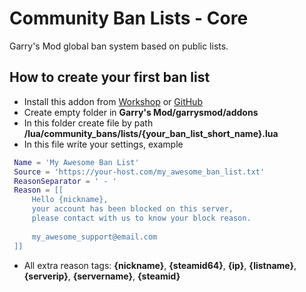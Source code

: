 # Community Ban Lists - Core
 Garry's Mod global ban system based on public lists.

## How to create your first ban list
- Install this addon from [Workshop](https://steamcommunity.com/sharedfiles/filedetails/?id=2878187032) or [GitHub](https://github.com/Pika-Software/gmod_community_ban_lists)
- Create empty folder in **Garry's Mod/garrysmod/addons**
- In this folder create file by path **/lua/community_bans/lists/{your_ban_list_short_name}.lua**
- In this file write your settings, example
```lua
 Name = 'My Awesome Ban List'
 Source = 'https://your-host.com/my_awesome_ban_list.txt'
 ReasonSeparator = ' - '
 Reason = [[
     Hello {nickname},
     your account has been blocked on this server,
     please contact with us to know your block reason.
    
     my_awesome_support@email.com
 ]]
```
- All extra reason tags: **{nickname}**, **{steamid64}**, **{ip}**, **{listname}**, **{serverip}**, **{servername}**, **{steamid}**
